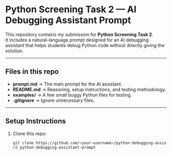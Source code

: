 # Python Screening Task 2 — AI Debugging Assistant Prompt

This repository contains my submission for **Python Screening Task 2**.  
It includes a natural-language prompt designed for an AI debugging assistant that helps students debug Python code without directly giving the solution.

---

## Files in this repo
- **prompt.md** → The main prompt for the AI assistant.  
- **README.md** → Reasoning, setup instructions, and testing methodology.  
- **examples/** → A few small buggy Python files for testing.  
- **.gitignore** → Ignore unnecessary files.

---

## Setup Instructions
1. Clone this repo:
   ```bash
   git clone https://github.com/<your-username>/python-debugging-assistant-prompt.git
   cd python-debugging-assistant-prompt
